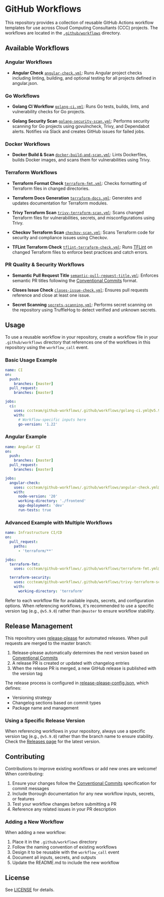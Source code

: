 # GitHub Workflows

This repository provides a collection of reusable GitHub Actions workflow templates for use across Cloud Computing Consultants (CCC) projects. The workflows are located in the [`.github/workflows`](.github/workflows) directory.

## Available Workflows

### Angular Workflows

- **Angular Check**
  [`angular-check.yml`](.github/workflows/angular-check.yml):
  Runs Angular project checks including linting, building, and optional testing for all projects defined in angular.json.

### Go Workflows

- **Golang CI Workflow**
  [`golang-ci.yml`](.github/workflows/golang-ci.yml):
  Runs Go tests, builds, lints, and vulnerability checks for Go projects.

- **Golang Security Scan**
  [`golang-security-scan.yml`](.github/workflows/golang-security-scan.yml):
  Performs security scanning for Go projects using govulncheck, Trivy, and Dependabot alerts. Notifies via Slack and creates GitHub issues for failed jobs.

### Docker Workflows

- **Docker Build & Scan**
  [`docker-build-and-scan.yml`](.github/workflows/docker-build-and-scan.yml):
  Lints Dockerfiles, builds Docker images, and scans them for vulnerabilities using Trivy.

### Terraform Workflows

- **Terraform Format Check**
  [`terraform-fmt.yml`](.github/workflows/terraform-fmt.yml):
  Checks formatting of Terraform files in changed directories.

- **Terraform Docs Generation**
  [`terraform-docs.yml`](.github/workflows/terraform-docs.yml):
  Generates and updates documentation for Terraform modules.

- **Trivy Terraform Scan**
  [`trivy-terraform-scan.yml`](.github/workflows/trivy-terraform-scan.yml):
  Scans changed Terraform files for vulnerabilities, secrets, and misconfigurations using Trivy.

- **Checkov Terraform Scan**
  [`checkov-scan.yml`](.github/workflows/checkov-scan.yml):
  Scans Terraform code for security and compliance issues using Checkov.

- **TFLint Terraform Check**
  [`tflint-terraform-check.yml`](.github/workflows/tflint-terraform-check.yml):
  Runs [TFLint](https://github.com/terraform-linters/tflint) on changed Terraform files to enforce best practices and catch errors.

### PR Quality & Security Workflows

- **Semantic Pull Request Title**
  [`semantic-pull-request-title.yml`](.github/workflows/semantic-pull-request-title.yml):
  Enforces semantic PR titles following the [Conventional Commits](https://www.conventionalcommits.org/) format.

- **Closes Issue Check**
  [`closes-issue-check.yml`](.github/workflows/closes-issue-check.yml):
  Ensures pull requests reference and close at least one issue.

- **Secret Scanning**
  [`secrets-scanning.yml`](.github/workflows/secrets-scanning.yml):
  Performs secret scanning on the repository using TruffleHog to detect verified and unknown secrets.

## Usage

To use a reusable workflow in your repository, create a workflow file in your `.github/workflows` directory that references one of the workflows in this repository using the `workflow_call` event.

### Basic Usage Example

```yaml
name: CI
on:
  push:
    branches: [master]
  pull_request:
    branches: [master]

jobs:
  ci:
    uses: cccteam/github-workflows/.github/workflows/golang-ci.yml@v5.9.0
    with:
      # Workflow-specific inputs here
      go-version: '1.22'
```

### Angular Example

```yaml
name: Angular CI
on:
  push:
    branches: [master]
  pull_request:
    branches: [master]

jobs:
  angular-check:
    uses: cccteam/github-workflows/.github/workflows/angular-check.yml@v5.9.0
    with:
      node-version: '20'
      working-directory: './frontend'
      app-deployment: 'dev'
      run-tests: true
```

### Advanced Example with Multiple Workflows

```yaml
name: Infrastructure CI/CD
on:
  pull_request:
    paths:
      - 'terraform/**'

jobs:
  terraform-fmt:
    uses: cccteam/github-workflows/.github/workflows/terraform-fmt.yml@v5.9.0

  terraform-security:
    uses: cccteam/github-workflows/.github/workflows/trivy-terraform-scan.yml@v5.9.0
    with:
      working-directory: 'terraform'
```

Refer to each workflow file for available inputs, secrets, and configuration options. When referencing workflows, it's recommended to use a specific version tag (e.g., `@v5.9.0`) rather than `@master` to ensure workflow stability.

## Release Management

This repository uses [release-please](https://github.com/googleapis/release-please) for automated releases. When pull requests are merged to the master branch:

1. Release-please automatically determines the next version based on [Conventional Commits](https://www.conventionalcommits.org/)
2. A release PR is created or updated with changelog entries
3. When the release PR is merged, a new GitHub release is published with the version tag

The release process is configured in [release-please-config.json](release-please-config.json), which defines:

- Versioning strategy
- Changelog sections based on commit types
- Package name and management

### Using a Specific Release Version

When referencing workflows in your repository, always use a specific version tag (e.g., `@v5.9.0`) rather than the branch name to ensure stability. Check the [Releases page](https://github.com/cccteam/github-workflows/releases) for the latest version.

## Contributing

Contributions to improve existing workflows or add new ones are welcome! When contributing:

1. Ensure your changes follow the [Conventional Commits](https://www.conventionalcommits.org/) specification for commit messages
2. Include thorough documentation for any new workflow inputs, secrets, or features
3. Test your workflow changes before submitting a PR
4. Reference any related issues in your PR description

### Adding a New Workflow

When adding a new workflow:

1. Place it in the `.github/workflows` directory
2. Follow the naming convention of existing workflows
3. Design it to be reusable with the `workflow_call` event
4. Document all inputs, secrets, and outputs
5. Update the README.md to include the new workflow

## License

See [LICENSE](LICENSE) for details.
